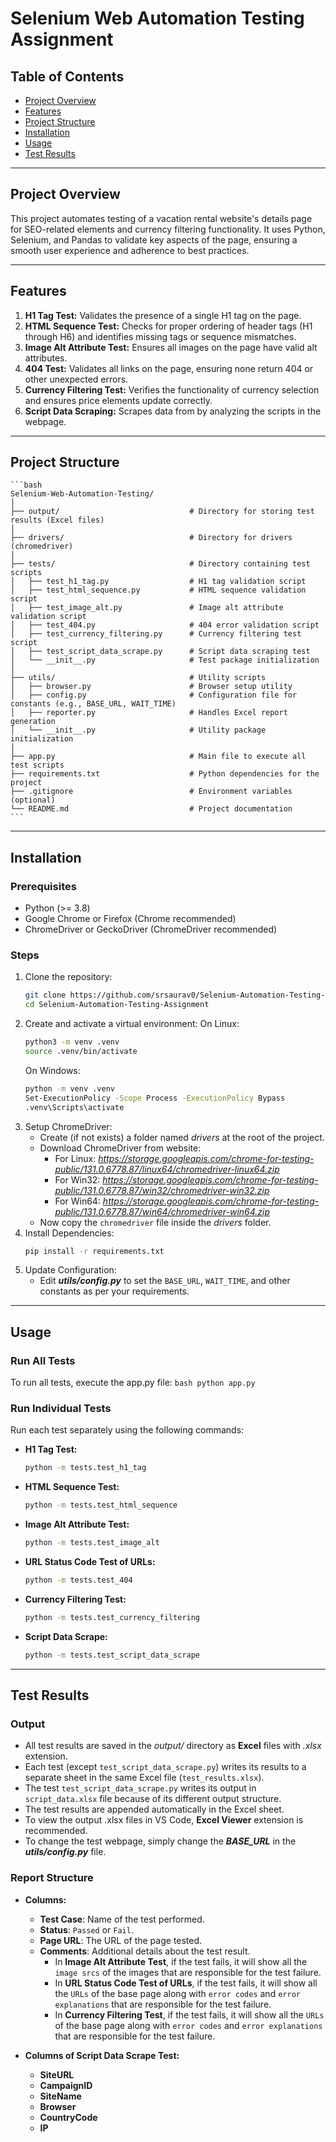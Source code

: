 #   Selenium Web Automation Testing Assignment

##  Table of Contents
-   [Project Overview](#project-overview)
-   [Features](#features)
-   [Project Structure](#project-structure)
-   [Installation](#installation)
-   [Usage](#usage)
-   [Test Results](#test-results)


---


##  Project Overview

This project automates testing of a vacation rental website's details page for SEO-related elements and currency filtering functionality. It uses Python, Selenium, and Pandas to validate key aspects of the page, ensuring a smooth user experience and adherence to best practices.


---


##  Features

1.  **H1 Tag Test:** Validates the presence of a single H1 tag on the page.
2.  **HTML Sequence Test:** Checks for proper ordering of header tags (H1 through H6) and identifies missing tags or sequence mismatches.
3.  **Image Alt Attribute Test:** Ensures all images on the page have valid alt attributes.
4.  **404 Test:** Validates all links on the page, ensuring none return 404 or other unexpected errors.
5.  **Currency Filtering Test:** Verifies the functionality of currency selection and ensures price elements update correctly.
6.  **Script Data Scraping:** Scrapes data from by analyzing the scripts in the webpage.


---


## Project Structure

    ```bash
    Selenium-Web-Automation-Testing/
    │
    ├── output/                             # Directory for storing test results (Excel files)
    │
    ├── drivers/                            # Directory for drivers (chromedriver)
    │
    ├── tests/                              # Directory containing test scripts
    │   ├── test_h1_tag.py                  # H1 tag validation script
    │   ├── test_html_sequence.py           # HTML sequence validation script
    │   ├── test_image_alt.py               # Image alt attribute validation script
    │   ├── test_404.py                     # 404 error validation script
    │   ├── test_currency_filtering.py      # Currency filtering test script
    │   ├── test_script_data_scrape.py      # Script data scraping test
    │   └── __init__.py                     # Test package initialization
    │
    ├── utils/                              # Utility scripts
    │   ├── browser.py                      # Browser setup utility
    │   ├── config.py                       # Configuration file for constants (e.g., BASE_URL, WAIT_TIME)
    │   ├── reporter.py                     # Handles Excel report generation
    │   └── __init__.py                     # Utility package initialization
    │
    ├── app.py                              # Main file to execute all test scripts
    ├── requirements.txt                    # Python dependencies for the project
    ├── .gitignore                          # Environment variables (optional)
    └── README.md                           # Project documentation
    ```


---


## Installation

### Prerequisites

-   Python (>= 3.8)
-   Google Chrome or Firefox (Chrome recommended)
-   ChromeDriver or GeckoDriver (ChromeDriver recommended)

### Steps

1.  Clone the repository:
    ```bash
    git clone https://github.com/srsaurav0/Selenium-Automation-Testing-Assignment.git
    cd Selenium-Automation-Testing-Assignment
    ```
2.  Create and activate a virtual environment:
    On Linux:
    ```bash
    python3 -m venv .venv
    source .venv/bin/activate
    ```
    On Windows:
    ```bash
    python -m venv .venv
    Set-ExecutionPolicy -Scope Process -ExecutionPolicy Bypass
    .venv\Scripts\activate
    ```
3.  Setup ChromeDriver:
    -   Create (if not exists) a folder named *drivers* at the root of the project.
    -   Download ChromeDriver from website:
        -   For Linux: *https://storage.googleapis.com/chrome-for-testing-public/131.0.6778.87/linux64/chromedriver-linux64.zip*
        -   For Win32: *https://storage.googleapis.com/chrome-for-testing-public/131.0.6778.87/win32/chromedriver-win32.zip*
        -   For Win64: *https://storage.googleapis.com/chrome-for-testing-public/131.0.6778.87/win64/chromedriver-win64.zip*
    -   Now copy the `chromedriver` file inside the *drivers* folder.
4.  Install Dependencies:
    ```bash
    pip install -r requirements.txt
    ```
5.  Update Configuration:
    -   Edit ***utils/config.py*** to set the `BASE_URL`, `WAIT_TIME`, and other constants as per your requirements.


---


## Usage

### Run All Tests

To run all tests, execute the app.py file:
    ```bash
    python app.py
    ```

### Run Individual Tests

Run each test separately using the following commands:
-   **H1 Tag Test:**
    ```bash
    python -m tests.test_h1_tag
    ```
-   **HTML Sequence Test:**
    ```bash
    python -m tests.test_html_sequence
    ```
-   **Image Alt Attribute Test:**
    ```bash
    python -m tests.test_image_alt
    ```
-   **URL Status Code Test of URLs:**
    ```bash
    python -m tests.test_404
    ```
-   **Currency Filtering Test:**
    ```bash
    python -m tests.test_currency_filtering
    ```
-   **Script Data Scrape:**
    ```bash
    python -m tests.test_script_data_scrape
    ```


---


##  Test Results

### Output

-   All test results are saved in the *output/* directory as **Excel** files with *.xlsx* extension.
-   Each test (except `test_script_data_scrape.py`) writes its results to a separate sheet in the same Excel file (`test_results.xlsx`).
-   The test `test_script_data_scrape.py` writes its output in `script_data.xlsx` file because of its different output structure.
-   The test results are appended automatically in the Excel sheet.
-   To view the output .xlsx files in VS Code, **Excel Viewer** extension is recommended.
-   To change the test webpage, simply change the ***BASE_URL*** in the ***utils/config.py*** file.

### Report Structure

-   **Columns:**
    -   **Test Case**: Name of the test performed.
    -   **Status**: `Passed` or `Fail`.
    -   **Page URL**: The URL of the page tested.
    -   **Comments**: Additional details about the test result.
        -   In **Image Alt Attribute Test**, if the test fails, it will show all the `image srcs` of the images that are responsible for the test failure.
        -   In **URL Status Code Test of URLs**, if the test fails, it will show all the `URLs` of the base page along with `error codes` and `error explanations` that are responsible for the test failure.
        -   In **Currency Filtering Test**, if the test fails, it will show all the `URLs` of the base page along with `error codes` and `error explanations` that are responsible for the test failure.

-   **Columns of Script Data Scrape Test:**
    -   **SiteURL**
    -   **CampaignID**
    -   **SiteName**
    -   **Browser**
    -   **CountryCode**
    -   **IP**